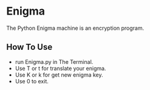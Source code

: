 # Enigma

The Python Enigma machine is an encryption program. 
## How To Use
- run Enigma.py in The Terminal.
- Use T or t for translate your enigma. 
- Use K or k for get new enigma key. 
- Use 0 to exit. 
